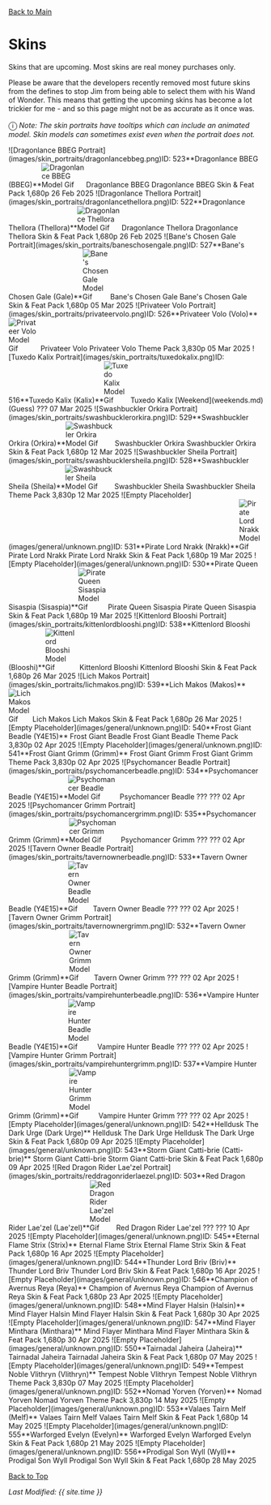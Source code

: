[Back to Main](index.md)

# Skins

Skins that are upcoming. Most skins are real money purchases only.

Please be aware that the developers recently removed most future skins from the defines to stop Jim from being able to select them with his Wand of Wonder. This means that getting the upcoming skins has become a lot trickier for me - and so this page might not be as accurate as it once was.

<span style="font-size:1.2em;">ⓘ</span> *Note: The skin portraits have tooltips which can include an animated model. Skin models can sometimes exist even when the portrait does not.*

<span class="skinTableColumn">
    <span class="skinTableRow">
        <span class="skinTableIcon">
            <span class="skinTooltipHolder" style="width:max-content">![Dragonlance BBEG Portrait](images/skin_portraits/dragonlancebbeg.png)<span class="featTooltipContents">ID: 523**Dragonlance BBEG (BBEG)**<img src="images/skin_models/dragonlancebbeg.gif" alt="Dragonlance BBEG Model Gif" style="width:auto;height:auto;max-width:min-content;max-height:100%"></span></span>
        </span>
        <span class="skinTableName">
            Dragonlance BBEG
        </span>
        <span class="skinTableSource">
            Dragonlance BBEG Skin & Feat Pack
        </span>
        <span class="skinTableCost">
            1,680p
        </span>
        <span class="skinTableDate">
            26 Feb 2025
        </span>
    </span>
    <span class="skinTableRow">
        <span class="skinTableIcon">
            <span class="skinTooltipHolder" style="width:max-content">![Dragonlance Thellora Portrait](images/skin_portraits/dragonlancethellora.png)<span class="featTooltipContents">ID: 522**Dragonlance Thellora (Thellora)**<img src="images/skin_models/dragonlancethellora.gif" alt="Dragonlance Thellora Model Gif" style="width:auto;height:auto;max-width:min-content;max-height:100%"></span></span>
        </span>
        <span class="skinTableName">
            Dragonlance Thellora
        </span>
        <span class="skinTableSource">
            Dragonlance Thellora Skin & Feat Pack
        </span>
        <span class="skinTableCost">
            1,680p
        </span>
        <span class="skinTableDate">
            26 Feb 2025
        </span>
    </span>
    <span class="skinTableRow">
        <span class="skinTableIcon">
            <span class="skinTooltipHolder" style="width:max-content">![Bane's Chosen Gale Portrait](images/skin_portraits/baneschosengale.png)<span class="featTooltipContents">ID: 527**Bane's Chosen Gale (Gale)**<img src="images/skin_models/baneschosengale.gif" alt="Bane's Chosen Gale Model Gif" style="width:auto;height:auto;max-width:min-content;max-height:100%"></span></span>
        </span>
        <span class="skinTableName">
            Bane's Chosen Gale
        </span>
        <span class="skinTableSource">
            Bane's Chosen Gale Skin & Feat Pack
        </span>
        <span class="skinTableCost">
            1,680p
        </span>
        <span class="skinTableDate">
            05 Mar 2025
        </span>
    </span>
    <span class="skinTableRow">
        <span class="skinTableIcon">
            <span class="skinTooltipHolder" style="width:max-content">![Privateer Volo Portrait](images/skin_portraits/privateervolo.png)<span class="featTooltipContents">ID: 526**Privateer Volo (Volo)**<img src="images/skin_models/privateervolo.gif" alt="Privateer Volo Model Gif" style="width:auto;height:auto;max-width:min-content;max-height:100%"></span></span>
        </span>
        <span class="skinTableName">
            Privateer Volo
        </span>
        <span class="skinTableSource">
            Privateer Volo Theme Pack
        </span>
        <span class="skinTableCost">
            3,830p
        </span>
        <span class="skinTableDate">
            05 Mar 2025
        </span>
    </span>
    <span class="skinTableRow">
        <span class="skinTableIcon">
            <span class="skinTooltipHolder" style="width:max-content">![Tuxedo Kalix Portrait](images/skin_portraits/tuxedokalix.png)<span class="featTooltipContents">ID: 516**Tuxedo Kalix (Kalix)**<img src="images/skin_models/tuxedokalix.gif" alt="Tuxedo Kalix Model Gif" style="width:auto;height:auto;max-width:min-content;max-height:100%"></span></span>
        </span>
        <span class="skinTableName">
            Tuxedo Kalix
        </span>
        <span class="skinTableSource">
            [Weekend](weekends.md) (Guess)
        </span>
        <span class="skinTableCost">
            ???
        </span>
        <span class="skinTableDate">
            07 Mar 2025
        </span>
    </span>
    <span class="skinTableRow">
        <span class="skinTableIcon">
            <span class="skinTooltipHolder" style="width:max-content">![Swashbuckler Orkira Portrait](images/skin_portraits/swashbucklerorkira.png)<span class="featTooltipContents">ID: 529**Swashbuckler Orkira (Orkira)**<img src="images/skin_models/swashbucklerorkira.gif" alt="Swashbuckler Orkira Model Gif" style="width:auto;height:auto;max-width:min-content;max-height:100%"></span></span>
        </span>
        <span class="skinTableName">
            Swashbuckler Orkira
        </span>
        <span class="skinTableSource">
            Swashbuckler Orkira Skin & Feat Pack
        </span>
        <span class="skinTableCost">
            1,680p
        </span>
        <span class="skinTableDate">
            12 Mar 2025
        </span>
    </span>
    <span class="skinTableRow">
        <span class="skinTableIcon">
            <span class="skinTooltipHolder" style="width:max-content">![Swashbuckler Sheila Portrait](images/skin_portraits/swashbucklersheila.png)<span class="featTooltipContents">ID: 528**Swashbuckler Sheila (Sheila)**<img src="images/skin_models/swashbucklersheila.gif" alt="Swashbuckler Sheila Model Gif" style="width:auto;height:auto;max-width:min-content;max-height:100%"></span></span>
        </span>
        <span class="skinTableName">
            Swashbuckler Sheila
        </span>
        <span class="skinTableSource">
            Swashbuckler Sheila Theme Pack
        </span>
        <span class="skinTableCost">
            3,830p
        </span>
        <span class="skinTableDate">
            12 Mar 2025
        </span>
    </span>
    <span class="skinTableRow">
        <span class="skinTableIcon">
            <span class="skinTooltipHolder" style="width:max-content">![Empty Placeholder](images/general/unknown.png)<span class="featTooltipContents">ID: 531**Pirate Lord Nrakk (Nrakk)**<img src="images/skin_models/piratelordnrakk.gif" alt="Pirate Lord Nrakk Model Gif" style="width:auto;height:auto;max-width:min-content;max-height:100%"></span></span>
        </span>
        <span class="skinTableName">
            Pirate Lord Nrakk
        </span>
        <span class="skinTableSource">
            Pirate Lord Nrakk Skin & Feat Pack
        </span>
        <span class="skinTableCost">
            1,680p
        </span>
        <span class="skinTableDate">
            19 Mar 2025
        </span>
    </span>
    <span class="skinTableRow">
        <span class="skinTableIcon">
            <span class="skinTooltipHolder" style="width:max-content">![Empty Placeholder](images/general/unknown.png)<span class="featTooltipContents">ID: 530**Pirate Queen Sisaspia (Sisaspia)**<img src="images/skin_models/piratequeensisaspia.gif" alt="Pirate Queen Sisaspia Model Gif" style="width:auto;height:auto;max-width:min-content;max-height:100%"></span></span>
        </span>
        <span class="skinTableName">
            Pirate Queen Sisaspia
        </span>
        <span class="skinTableSource">
            Pirate Queen Sisaspia Skin & Feat Pack
        </span>
        <span class="skinTableCost">
            1,680p
        </span>
        <span class="skinTableDate">
            19 Mar 2025
        </span>
    </span>
    <span class="skinTableRow">
        <span class="skinTableIcon">
            <span class="skinTooltipHolder" style="width:max-content">![Kittenlord Blooshi Portrait](images/skin_portraits/kittenlordblooshi.png)<span class="featTooltipContents">ID: 538**Kittenlord Blooshi (Blooshi)**<img src="images/skin_models/kittenlordblooshi.gif" alt="Kittenlord Blooshi Model Gif" style="width:auto;height:auto;max-width:min-content;max-height:100%"></span></span>
        </span>
        <span class="skinTableName">
            Kittenlord Blooshi
        </span>
        <span class="skinTableSource">
            Kittenlord Blooshi Skin & Feat Pack
        </span>
        <span class="skinTableCost">
            1,680p
        </span>
        <span class="skinTableDate">
            26 Mar 2025
        </span>
    </span>
    <span class="skinTableRow">
        <span class="skinTableIcon">
            <span class="skinTooltipHolder" style="width:max-content">![Lich Makos Portrait](images/skin_portraits/lichmakos.png)<span class="featTooltipContents">ID: 539**Lich Makos (Makos)**<img src="images/skin_models/lichmakos.gif" alt="Lich Makos Model Gif" style="width:auto;height:auto;max-width:min-content;max-height:100%"></span></span>
        </span>
        <span class="skinTableName">
            Lich Makos
        </span>
        <span class="skinTableSource">
            Lich Makos Skin & Feat Pack
        </span>
        <span class="skinTableCost">
            1,680p
        </span>
        <span class="skinTableDate">
            26 Mar 2025
        </span>
    </span>
    <span class="skinTableRow">
        <span class="skinTableIcon">
            <span class="skinTooltipHolder" style="width:max-content">![Empty Placeholder](images/general/unknown.png)<span class="featTooltipContents">ID: 540**Frost Giant Beadle (Y4E15)**</span></span>
        </span>
        <span class="skinTableName">
            Frost Giant Beadle
        </span>
        <span class="skinTableSource">
            Frost Giant Beadle Theme Pack
        </span>
        <span class="skinTableCost">
            3,830p
        </span>
        <span class="skinTableDate">
            02 Apr 2025
        </span>
    </span>
    <span class="skinTableRow">
        <span class="skinTableIcon">
            <span class="skinTooltipHolder" style="width:max-content">![Empty Placeholder](images/general/unknown.png)<span class="featTooltipContents">ID: 541**Frost Giant Grimm (Grimm)**</span></span>
        </span>
        <span class="skinTableName">
            Frost Giant Grimm
        </span>
        <span class="skinTableSource">
            Frost Giant Grimm Theme Pack
        </span>
        <span class="skinTableCost">
            3,830p
        </span>
        <span class="skinTableDate">
            02 Apr 2025
        </span>
    </span>
    <span class="skinTableRow">
        <span class="skinTableIcon">
            <span class="skinTooltipHolder" style="width:max-content">![Psychomancer Beadle Portrait](images/skin_portraits/psychomancerbeadle.png)<span class="featTooltipContents">ID: 534**Psychomancer Beadle (Y4E15)**<img src="images/skin_models/psychomancerbeadle.gif" alt="Psychomancer Beadle Model Gif" style="width:auto;height:auto;max-width:min-content;max-height:100%"></span></span>
        </span>
        <span class="skinTableName">
            Psychomancer Beadle
        </span>
        <span class="skinTableSource">
            ???
        </span>
        <span class="skinTableCost">
            ???
        </span>
        <span class="skinTableDate">
            02 Apr 2025
        </span>
    </span>
    <span class="skinTableRow">
        <span class="skinTableIcon">
            <span class="skinTooltipHolder" style="width:max-content">![Psychomancer Grimm Portrait](images/skin_portraits/psychomancergrimm.png)<span class="featTooltipContents">ID: 535**Psychomancer Grimm (Grimm)**<img src="images/skin_models/psychomancergrimm.gif" alt="Psychomancer Grimm Model Gif" style="width:auto;height:auto;max-width:min-content;max-height:100%"></span></span>
        </span>
        <span class="skinTableName">
            Psychomancer Grimm
        </span>
        <span class="skinTableSource">
            ???
        </span>
        <span class="skinTableCost">
            ???
        </span>
        <span class="skinTableDate">
            02 Apr 2025
        </span>
    </span>
    <span class="skinTableRow">
        <span class="skinTableIcon">
            <span class="skinTooltipHolder" style="width:max-content">![Tavern Owner Beadle Portrait](images/skin_portraits/tavernownerbeadle.png)<span class="featTooltipContents">ID: 533**Tavern Owner Beadle (Y4E15)**<img src="images/skin_models/tavernownerbeadle.gif" alt="Tavern Owner Beadle Model Gif" style="width:auto;height:auto;max-width:min-content;max-height:100%"></span></span>
        </span>
        <span class="skinTableName">
            Tavern Owner Beadle
        </span>
        <span class="skinTableSource">
            ???
        </span>
        <span class="skinTableCost">
            ???
        </span>
        <span class="skinTableDate">
            02 Apr 2025
        </span>
    </span>
    <span class="skinTableRow">
        <span class="skinTableIcon">
            <span class="skinTooltipHolder" style="width:max-content">![Tavern Owner Grimm Portrait](images/skin_portraits/tavernownergrimm.png)<span class="featTooltipContents">ID: 532**Tavern Owner Grimm (Grimm)**<img src="images/skin_models/tavernownergrimm.gif" alt="Tavern Owner Grimm Model Gif" style="width:auto;height:auto;max-width:min-content;max-height:100%"></span></span>
        </span>
        <span class="skinTableName">
            Tavern Owner Grimm
        </span>
        <span class="skinTableSource">
            ???
        </span>
        <span class="skinTableCost">
            ???
        </span>
        <span class="skinTableDate">
            02 Apr 2025
        </span>
    </span>
    <span class="skinTableRow">
        <span class="skinTableIcon">
            <span class="skinTooltipHolder" style="width:max-content">![Vampire Hunter Beadle Portrait](images/skin_portraits/vampirehunterbeadle.png)<span class="featTooltipContents">ID: 536**Vampire Hunter Beadle (Y4E15)**<img src="images/skin_models/vampirehunterbeadle.gif" alt="Vampire Hunter Beadle Model Gif" style="width:auto;height:auto;max-width:min-content;max-height:100%"></span></span>
        </span>
        <span class="skinTableName">
            Vampire Hunter Beadle
        </span>
        <span class="skinTableSource">
            ???
        </span>
        <span class="skinTableCost">
            ???
        </span>
        <span class="skinTableDate">
            02 Apr 2025
        </span>
    </span>
    <span class="skinTableRow">
        <span class="skinTableIcon">
            <span class="skinTooltipHolder" style="width:max-content">![Vampire Hunter Grimm Portrait](images/skin_portraits/vampirehuntergrimm.png)<span class="featTooltipContents">ID: 537**Vampire Hunter Grimm (Grimm)**<img src="images/skin_models/vampirehuntergrimm.gif" alt="Vampire Hunter Grimm Model Gif" style="width:auto;height:auto;max-width:min-content;max-height:100%"></span></span>
        </span>
        <span class="skinTableName">
            Vampire Hunter Grimm
        </span>
        <span class="skinTableSource">
            ???
        </span>
        <span class="skinTableCost">
            ???
        </span>
        <span class="skinTableDate">
            02 Apr 2025
        </span>
    </span>
    <span class="skinTableRow">
        <span class="skinTableIcon">
            <span class="skinTooltipHolder" style="width:max-content">![Empty Placeholder](images/general/unknown.png)<span class="featTooltipContents">ID: 542**Helldusk The Dark Urge (Dark Urge)**</span></span>
        </span>
        <span class="skinTableName">
            Helldusk The Dark Urge
        </span>
        <span class="skinTableSource">
            Helldusk The Dark Urge Skin & Feat Pack
        </span>
        <span class="skinTableCost">
            1,680p
        </span>
        <span class="skinTableDate">
            09 Apr 2025
        </span>
    </span>
    <span class="skinTableRow">
        <span class="skinTableIcon">
            <span class="skinTooltipHolder" style="width:max-content">![Empty Placeholder](images/general/unknown.png)<span class="featTooltipContents">ID: 543**Storm Giant Catti-brie (Catti-brie)**</span></span>
        </span>
        <span class="skinTableName">
            Storm Giant Catti-brie
        </span>
        <span class="skinTableSource">
            Storm Giant Catti-brie Skin & Feat Pack
        </span>
        <span class="skinTableCost">
            1,680p
        </span>
        <span class="skinTableDate">
            09 Apr 2025
        </span>
    </span>
    <span class="skinTableRow">
        <span class="skinTableIcon">
            <span class="skinTooltipHolder" style="width:max-content">![Red Dragon Rider Lae'zel Portrait](images/skin_portraits/reddragonriderlaezel.png)<span class="featTooltipContents">ID: 503**Red Dragon Rider Lae'zel (Lae'zel)**<img src="images/skin_models/reddragonriderlaezel.gif" alt="Red Dragon Rider Lae'zel Model Gif" style="width:auto;height:auto;max-width:min-content;max-height:100%"></span></span>
        </span>
        <span class="skinTableName">
            Red Dragon Rider Lae'zel
        </span>
        <span class="skinTableSource">
            ???
        </span>
        <span class="skinTableCost">
            ???
        </span>
        <span class="skinTableDate">
            10 Apr 2025
        </span>
    </span>
    <span class="skinTableRow">
        <span class="skinTableIcon">
            <span class="skinTooltipHolder" style="width:max-content">![Empty Placeholder](images/general/unknown.png)<span class="featTooltipContents">ID: 545**Eternal Flame Strix (Strix)**</span></span>
        </span>
        <span class="skinTableName">
            Eternal Flame Strix
        </span>
        <span class="skinTableSource">
            Eternal Flame Strix Skin & Feat Pack
        </span>
        <span class="skinTableCost">
            1,680p
        </span>
        <span class="skinTableDate">
            16 Apr 2025
        </span>
    </span>
    <span class="skinTableRow">
        <span class="skinTableIcon">
            <span class="skinTooltipHolder" style="width:max-content">![Empty Placeholder](images/general/unknown.png)<span class="featTooltipContents">ID: 544**Thunder Lord Briv (Briv)**</span></span>
        </span>
        <span class="skinTableName">
            Thunder Lord Briv
        </span>
        <span class="skinTableSource">
            Thunder Lord Briv Skin & Feat Pack
        </span>
        <span class="skinTableCost">
            1,680p
        </span>
        <span class="skinTableDate">
            16 Apr 2025
        </span>
    </span>
    <span class="skinTableRow">
        <span class="skinTableIcon">
            <span class="skinTooltipHolder" style="width:max-content">![Empty Placeholder](images/general/unknown.png)<span class="featTooltipContents">ID: 546**Champion of Avernus Reya (Reya)**</span></span>
        </span>
        <span class="skinTableName">
            Champion of Avernus Reya
        </span>
        <span class="skinTableSource">
            Champion of Avernus Reya Skin & Feat Pack
        </span>
        <span class="skinTableCost">
            1,680p
        </span>
        <span class="skinTableDate">
            23 Apr 2025
        </span>
    </span>
    <span class="skinTableRow">
        <span class="skinTableIcon">
            <span class="skinTooltipHolder" style="width:max-content">![Empty Placeholder](images/general/unknown.png)<span class="featTooltipContents">ID: 548**Mind Flayer Halsin (Halsin)**</span></span>
        </span>
        <span class="skinTableName">
            Mind Flayer Halsin
        </span>
        <span class="skinTableSource">
            Mind Flayer Halsin Skin & Feat Pack
        </span>
        <span class="skinTableCost">
            1,680p
        </span>
        <span class="skinTableDate">
            30 Apr 2025
        </span>
    </span>
    <span class="skinTableRow">
        <span class="skinTableIcon">
            <span class="skinTooltipHolder" style="width:max-content">![Empty Placeholder](images/general/unknown.png)<span class="featTooltipContents">ID: 547**Mind Flayer Minthara (Minthara)**</span></span>
        </span>
        <span class="skinTableName">
            Mind Flayer Minthara
        </span>
        <span class="skinTableSource">
            Mind Flayer Minthara Skin & Feat Pack
        </span>
        <span class="skinTableCost">
            1,680p
        </span>
        <span class="skinTableDate">
            30 Apr 2025
        </span>
    </span>
    <span class="skinTableRow">
        <span class="skinTableIcon">
            <span class="skinTooltipHolder" style="width:max-content">![Empty Placeholder](images/general/unknown.png)<span class="featTooltipContents">ID: 550**Tairnadal Jaheira (Jaheira)**</span></span>
        </span>
        <span class="skinTableName">
            Tairnadal Jaheira
        </span>
        <span class="skinTableSource">
            Tairnadal Jaheira Skin & Feat Pack
        </span>
        <span class="skinTableCost">
            1,680p
        </span>
        <span class="skinTableDate">
            07 May 2025
        </span>
    </span>
    <span class="skinTableRow">
        <span class="skinTableIcon">
            <span class="skinTooltipHolder" style="width:max-content">![Empty Placeholder](images/general/unknown.png)<span class="featTooltipContents">ID: 549**Tempest Noble Vlithryn (Vlithryn)**</span></span>
        </span>
        <span class="skinTableName">
            Tempest Noble Vlithryn
        </span>
        <span class="skinTableSource">
            Tempest Noble Vlithryn Theme Pack
        </span>
        <span class="skinTableCost">
            3,830p
        </span>
        <span class="skinTableDate">
            07 May 2025
        </span>
    </span>
    <span class="skinTableRow">
        <span class="skinTableIcon">
            <span class="skinTooltipHolder" style="width:max-content">![Empty Placeholder](images/general/unknown.png)<span class="featTooltipContents">ID: 552**Nomad Yorven (Yorven)**</span></span>
        </span>
        <span class="skinTableName">
            Nomad Yorven
        </span>
        <span class="skinTableSource">
            Nomad Yorven Theme Pack
        </span>
        <span class="skinTableCost">
            3,830p
        </span>
        <span class="skinTableDate">
            14 May 2025
        </span>
    </span>
    <span class="skinTableRow">
        <span class="skinTableIcon">
            <span class="skinTooltipHolder" style="width:max-content">![Empty Placeholder](images/general/unknown.png)<span class="featTooltipContents">ID: 553**Valaes Tairn Melf (Melf)**</span></span>
        </span>
        <span class="skinTableName">
            Valaes Tairn Melf
        </span>
        <span class="skinTableSource">
            Valaes Tairn Melf Skin & Feat Pack
        </span>
        <span class="skinTableCost">
            1,680p
        </span>
        <span class="skinTableDate">
            14 May 2025
        </span>
    </span>
    <span class="skinTableRow">
        <span class="skinTableIcon">
            <span class="skinTooltipHolder" style="width:max-content">![Empty Placeholder](images/general/unknown.png)<span class="featTooltipContents">ID: 555**Warforged Evelyn (Evelyn)**</span></span>
        </span>
        <span class="skinTableName">
            Warforged Evelyn
        </span>
        <span class="skinTableSource">
            Warforged Evelyn Skin & Feat Pack
        </span>
        <span class="skinTableCost">
            1,680p
        </span>
        <span class="skinTableDate">
            21 May 2025
        </span>
    </span>
    <span class="skinTableRow">
        <span class="skinTableIcon">
            <span class="skinTooltipHolder" style="width:max-content">![Empty Placeholder](images/general/unknown.png)<span class="featTooltipContents">ID: 556**Prodigal Son Wyll (Wyll)**</span></span>
        </span>
        <span class="skinTableName">
            Prodigal Son Wyll
        </span>
        <span class="skinTableSource">
            Prodigal Son Wyll Skin & Feat Pack
        </span>
        <span class="skinTableCost">
            1,680p
        </span>
        <span class="skinTableDate">
            28 May 2025
        </span>
    </span>
</span>

[Back to Top](#top)

*Last Modified: {{ site.time }}*